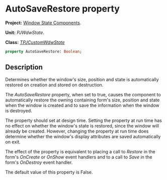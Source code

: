 # AutoSaveRestore property #

**Project:** [Window State Components](WindowStateComponents.md).

**Unit:** _PJWdwState_.

**Class:** _[TPJCustomWdwState](TPJCustomWdwState.md)_

```pascal
property AutoSaveRestore: Boolean;
```

## Description ##

Determines whether the window's size, position and state is automatically restored on creation and stored on destruction.

The _AutoSaveRestore_ property, when set to true, causes the component to automatically restore the owning containing form's size, position and state when the window is created and to save the information when the window is destroyed.

The property should set at design time. Setting the property at run time has no effect on whether the window's state is restored, since the window will already be created. However, changing the property at run time does determine whether the window's display attributes are saved automatically on exit.

The effect of the property is equivalent to placing a call to _Restore_ in the form's _OnCreate_ or _OnShow_ event handlers and to a call to _Save_ in the form's _OnDestroy_ event handler.

The default value of this property is False.